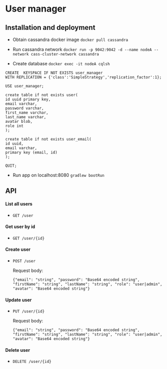 # User manager
## Installation and deployment
* Obtain cassandra docker image 
`docker pull cassandra`

* Run cassandra network
`docker run -p 9042:9042 -d --name nodeA --network cass-cluster-network cassandra`

* Create database 
`docker exec -it nodeA cqlsh`

```
CREATE  KEYSPACE IF NOT EXISTS user_manager
WITH REPLICATION = {'class':'SimpleStrategy','replication_factor':1};

USE user_manager;

create table if not exists user(
id uuid primary key,
email varchar,
password varchar,
first_name varchar,
last_name varchar,
avatar blob,
role int
);

create table if not exists user_email(
id uuid,
email varchar,
primary key (email, id)
);

QUIT;
```
* Run app on localhost:8080
`gradlew bootRun`

## API
#### List all users 
* `GET /user`

#### Get user by id
* `GET /user/{id}`

#### Create user
* `POST /user`

    Request body:
  
    `{"email": "string", "password": "Base64 encoded string", 
    "firstName": "string", "lastName": "string",
    "role": "user|admin", "avatar": "Base64 encoded string"}`

#### Update user
* `PUT /user/{id}`

  Request body:

  `{"email": "string", "password": "Base64 encoded string",
  "firstName": "string", "lastName": "string",
  "role": "user|admin", "avatar": "Base64 encoded string"}`

#### Delete user
* `DELETE /user/{id}`
